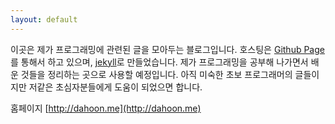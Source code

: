 ```yaml
---
layout: default
---
```


이곳은 제가 프로그래밍에 관련된 글을 모아두는 블로그입니다. 호스팅은 [Github Page](http://pages.github.com)를 통해서 하고 있으며, [jekyll](http://jekyllrb.com)로 만들었습니다. 제가 프로그래밍을 공부해 나가면서 배운 것들을 정리하는 곳으로 사용할 예정입니다. 아직 미숙한 초보 프로그래머의 글들이지만 저같은 초심자분들에게 도움이 되었으면 합니다.

홈페이지 [http://dahoon.me](http://dahoon.me)

<script>
  $(document).ready(function() {
    $(".nav-about").addClass("active-link");
  });
</script>